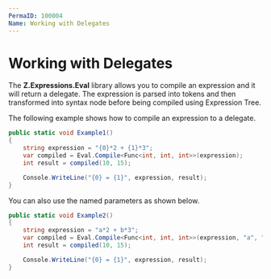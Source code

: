 ```yaml
---
PermaID: 100004
Name: Working with Delegates
---
```


# Working with Delegates

The **Z.Expressions.Eval** library allows you to compile an expression and it will return a delegate. The expression is parsed into tokens and then transformed into syntax node before being compiled using Expression Tree.

The following example shows how to compile an expression to a delegate.

```csharp
public static void Example1()
{
    string expression = "{0}*2 + {1}*3";
    var compiled = Eval.Compile<Func<int, int, int>>(expression);
    int result = compiled(10, 15);

    Console.WriteLine("{0} = {1}", expression, result);
}
```

You can also use the named parameters as shown below.

```csharp
public static void Example2()
{
    string expression = "a*2 + b*3";
    var compiled = Eval.Compile<Func<int, int, int>>(expression, "a", "b");
    int result = compiled(10, 15);

    Console.WriteLine("{0} = {1}", expression, result);
}
```
